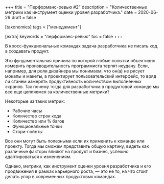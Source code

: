 +++
title = "Перформанс-ревью #2"
description = "Количественные метрики как инструмент оценки уровня разработчика."
date = 2020-06-26
draft = false

[taxonomies]
tags = ["менеджмент"]

[extra]
keywords = "перформанс-ревью"
toc = false
+++

В кросс-функциональных командах задача разработчика не писать код, а создавать продукт.

Это фундаментальная причина по которой любые попытки объективно измерить производительность
программиста терпят неудачу. Если, например, для роли дизайнера мы понимаем, что он(а) не рисует
мокапы и макеты, а проектирует пользовательский интерфейс, то вряд ли станем измерять продуктивность
количеством выполненных экранов. Так почему тогда для разработчика в продуктовой команде мы все еще
цепляемся за количественные метрики?

Некоторые из таких метрик:

- Рабочие часы
- Количество строк кода
- Количество или % багов
- Функциональные точки
- Стори-пойнты

Все они могут быть полезными если их применить к команде или проекту.
Тогда мы сможем представить общую картину, видеть как различные факторы влияют на продукт и бизнес,
успешно адаптироваться к изменениям.

Однако, метрики, как инструмент оценки уровня разработчика и его продвижения в рамках карьерного
роста, — это не то, на что стоит делать упор в современных продуктовых командах.
